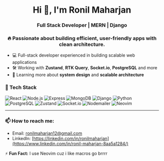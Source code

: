 <h1 align="center">Hi 👋, I'm Ronil Maharjan</h1>
<h3 align="center">Full Stack Developer | MERN | Django</h3>

<h3 align="center">
  🔥 Passionate about building efficient, user-friendly apps with clean architecture.  
</h3>


- 💻 Full-stack developer experienced in building scalable web applications
- 🛠️ Working with **Zustand**, **RTK Query**, **Socket.io**, **PostgreSQL** and more
- 🧠 Learning more about **system design** and **scalable architecture**

### 🧰 Tech Stack
![React](https://img.shields.io/badge/-React-61DAFB?style=flat&logo=react&logoColor=white)
![Node.js](https://img.shields.io/badge/-Node.js-339933?style=flat&logo=node.js&logoColor=white)
![Express](https://img.shields.io/badge/-Express-000000?style=flat&logo=express&logoColor=white)
![MongoDB](https://img.shields.io/badge/-MongoDB-47A248?style=flat&logo=mongodb&logoColor=white)
![Django](https://img.shields.io/badge/-Django-092E20?style=flat&logo=django&logoColor=white)
![Python](https://img.shields.io/badge/-Python-3776AB?style=flat&logo=python&logoColor=white)
![PostgreSQL](https://img.shields.io/badge/-PostgreSQL-336791?style=flat&logo=postgresql&logoColor=white)
![Zustand](https://img.shields.io/badge/-Zustand-000000?style=flat&logo=react&logoColor=white)
![Socket.io](https://img.shields.io/badge/-Socket.io-010101?style=flat&logo=socket.io&logoColor=white)
![Nodemailer](https://img.shields.io/badge/-Nodemailer-3c3c3c?style=flat)
![Neovim](https://img.shields.io/badge/-Neovim-57A143?style=flat&logo=neovim&logoColor=white)

---

### 📫 How to reach me:
- Email: [ronilmaharjan12@gmail.com](mailto:ronilmaharjan12@gmail.com)
- LinkedIn: [https://linkedin.com/in/ronilmaharjan](https://www.linkedin.com/in/ronil-maharjan-8aa5a1284/)

⚡ **Fun Fact:** I use Neovim cuz i like macros go brrrr 



